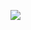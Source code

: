 [![](https://mermaid.ink/img/eyJjb2RlIjoiZ3JhcGggTFJcbiAgICBBW0hvbWUgUGFnZV0gLS0tPiBCe0Nvbm5lY3Qgd2FsbGV0fVxuICAgIEIgLS4uLT4gQ1tGb3ggUG9vbF1cbiAgICBCIC0uLi0-IHxEZWFjdGl2YXRlfEFcbiAgICBCIC0uLi0-IERbVXNlciBQYWdlXVxuICAgIEIgLS4uLT4gRVtVbmlzd2FwXVxuICAgIEMgLS0tPiBGe1ByZWRpY3QgTm93fVxuICAgIEYgLS4uLT4gfE5vfENcbiAgICBGIC0uLi0-IHxZRVN8R1tDdXN0b20gU3Rha2VdXG4gICAgRCAtLT4gSChBZGQgVG90ZW0pXG4gICAgRCAtLT4gSShQb29scyAmIFJld2FyZClcbiAgICBcbiAgIiwibWVybWFpZCI6eyJ0aGVtZSI6ImRlZmF1bHQifSwidXBkYXRlRWRpdG9yIjpmYWxzZSwiYXV0b1N5bmMiOnRydWUsInVwZGF0ZURpYWdyYW0iOmZhbHNlfQ)](https://mermaid-js.github.io/mermaid-live-editor/edit/##eyJjb2RlIjoiZ3JhcGggTFJcbiAgICBBW0hvbWUgUGFnZV0gLS0tPiBCe0Nvbm5lY3Qgd2FsbGV0fVxuICAgIEIgLS4uLT4gQ1tGb3ggUG9vbF1cbiAgICBCIC0uLi0-IHxEZWFjdGl2YXRlfEFcbiAgICBCIC0uLi0-IERbVXNlciBQYWdlXVxuICAgIEIgLS4uLT4gRVtVbmlzd2FwXVxuICAgIEMgLS0tPiBGe1ByZWRpY3QgTm93fVxuICAgIEYgLS4uLT4gfE5vfENcbiAgICBGIC0uLi0-IHxZRXxHW0N1c3RvbSBTdGFrZV1cbiAgICBEIC0tPiBIKEFkZCBUb3RlbSlcbiAgICBEIC0tPiBJKFBvb2xzICYgUmV3YXJkKVxuICAgIFxuICAiLCJtZXJtYWlkIjoie1xuICBcInRoZW1lXCI6IFwiZGVmYXVsdFwiXG59IiwidXBkYXRlRWRpdG9yIjpmYWxzZSwiYXV0b1N5bmMiOnRydWUsInVwZGF0ZURpYWdyYW0iOmZhbHNlfQ)
